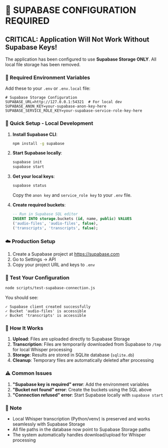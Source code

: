 # 🚨 SUPABASE CONFIGURATION REQUIRED

## CRITICAL: Application Will Not Work Without Supabase Keys!

The application has been configured to use **Supabase Storage ONLY**. All local file storage has
been removed.

### 🔑 Required Environment Variables

Add these to your `.env` or `.env.local` file:

```env
# Supabase Storage Configuration
SUPABASE_URL=http://127.0.0.1:54321  # For local dev
SUPABASE_ANON_KEY=your-supabase-anon-key-here
SUPABASE_SERVICE_ROLE_KEY=your-supabase-service-role-key-here
```

### 🚀 Quick Setup - Local Development

1. **Install Supabase CLI**:

   ```bash
   npm install -g supabase
   ```

2. **Start Supabase locally**:

   ```bash
   supabase init
   supabase start
   ```

3. **Get your local keys**:

   ```bash
   supabase status
   ```

   Copy the `anon key` and `service_role key` to your `.env` file.

4. **Create required buckets**:
   ```sql
   -- Run in Supabase SQL editor
   INSERT INTO storage.buckets (id, name, public) VALUES
   ('audio-files', 'audio-files', false),
   ('transcripts', 'transcripts', false);
   ```

### ☁️ Production Setup

1. Create a Supabase project at https://supabase.com
2. Go to Settings → API
3. Copy your project URL and keys to `.env`

### 🧪 Test Your Configuration

```bash
node scripts/test-supabase-connection.js
```

You should see:

```
✓ Supabase client created successfully
✓ Bucket 'audio-files' is accessible
✓ Bucket 'transcripts' is accessible
```

### 🔄 How It Works

1. **Upload**: Files are uploaded directly to Supabase Storage
2. **Transcription**: Files are temporarily downloaded from Supabase to `/tmp` for local Whisper
   processing
3. **Storage**: Results are stored in SQLite database (`sqlite.db`)
4. **Cleanup**: Temporary files are automatically deleted after processing

### ⚠️ Common Issues

1. **"Supabase key is required" error**: Add the environment variables
2. **"Bucket not found" error**: Create the buckets using the SQL above
3. **"Connection refused" error**: Start Supabase locally with `supabase start`

### 📝 Note

- Local Whisper transcription (Python/venv) is preserved and works seamlessly with Supabase Storage
- All file paths in the database now point to Supabase Storage paths
- The system automatically handles download/upload for Whisper processing
